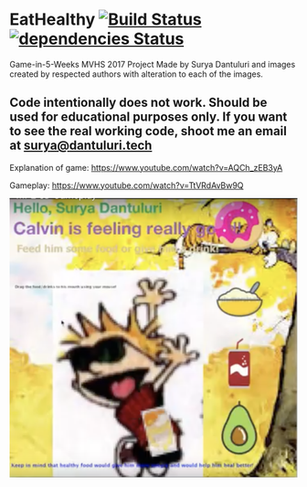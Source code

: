 # EatHealthy [![Build Status](https://travis-ci.org/dantuluri/eathealthy.svg?branch=master)](https://travis-ci.org/dantuluri/eathealthy) [![dependencies Status](https://david-dm.org/dantulurui/eathealthy/status.svg)](https://david-dm.org/dantuluri/eathealthy) 

Game-in-5-Weeks MVHS 2017 Project Made by Surya Dantuluri and images created by respected authors with alteration to each of the images.

## Code **intentionally** does not work. Should be used for educational purposes only. If you want to see the real working code, shoot me an email at surya@dantuluri.tech

Explanation of game: https://www.youtube.com/watch?v=AQCh_zEB3yA

Gameplay: https://www.youtube.com/watch?v=TtVRdAvBw9Q

![Calvin feeling great!](https://github.com/dantuluri/eathealthy/blob/master/game.png)

